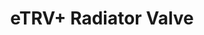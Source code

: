 ---
date_added: 2020-10-14
vendor: Saswell
model: SEA802-Zigbee 
title: eTRV+ Radiator Valve
zigbeemodel: ['88teujp']
category: hvac
supports: temperature, thermostat, battery
mlink: https://www.saswell.com/etrv-smart-radiator-thermostat-tuya-zigbee-thermostatic-radiator-valve-sea802_p107.html
link: https://www.alibaba.com/product-detail/smart-radiator-valve-Tuya-WIFI-programmable_62371495591.html
compatible: [z2m]
---